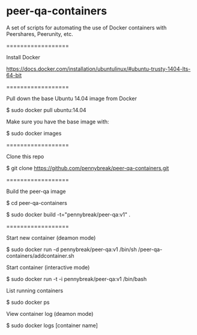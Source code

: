 peer-qa-containers
==================

A set of scripts for automating the use of Docker containers with Peershares, Peerunity, etc.

==================

Install Docker

https://docs.docker.com/installation/ubuntulinux/#ubuntu-trusty-1404-lts-64-bit

==================

Pull down the base Ubuntu 14.04 image from Docker

  $ sudo docker pull ubuntu:14.04
  
Make sure you have the base image with:
  
  $ sudo docker images

==================

Clone this repo
  
  $ git clone https://github.com/pennybreak/peer-qa-containers.git

==================

Build the peer-qa image
  
  $ cd peer-qa-containers
  
  $ sudo docker build -t="pennybreak/peer-qa:v1" .

==================

Start new container (deamon mode)
  
  $ sudo docker run -d pennybreak/peer-qa:v1 /bin/sh /peer-qa-containers/addcontainer.sh
  
Start container (interactive mode)

  $ sudo docker run -t -i pennybreak/peer-qa:v1 /bin/bash
  
List running containers

  $ sudo docker ps
  
View container log (deamon mode)

  $ sudo docker logs [container name]
  
  
